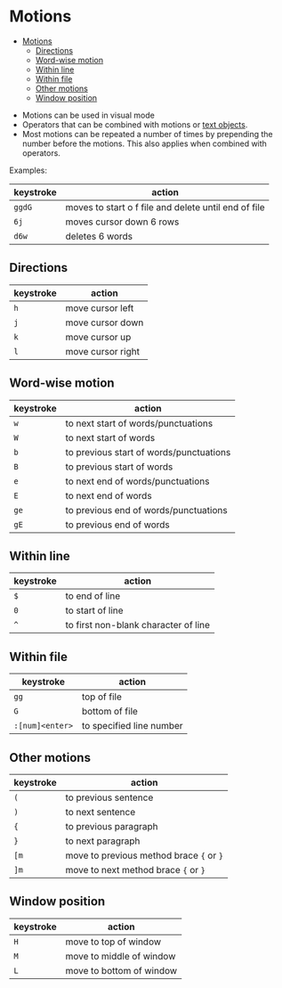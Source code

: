 <!-- markdownlint-disable MD013 -->

# Motions

<!-- prettier-ignore-start -->

<!--toc:start-->
- [Motions](#motions)
  - [Directions](#directions)
  - [Word-wise motion](#word-wise-motion)
  - [Within line](#within-line)
  - [Within file](#within-file)
  - [Other motions](#other-motions)
  - [Window position](#window-position)
<!--toc:end-->

<!-- prettier-ignore-end -->

- Motions can be used in visual mode
- Operators that can be combined with motions or [text objects](text-objects.md).
- Most motions can be repeated a number of times by prepending the number before the motions. This also applies when combined with operators.

Examples:

| keystroke | action                                               |
| --------- | ---------------------------------------------------- |
| `ggdG`    | moves to start o f file and delete until end of file |
| `6j`      | moves cursor down 6 rows                             |
| `d6w`     | deletes 6 words                                      |

## Directions

| keystroke | action            |
| --------- | ----------------- |
| `h`       | move cursor left  |
| `j`       | move cursor down  |
| `k`       | move cursor up    |
| `l`       | move cursor right |

## Word-wise motion

| keystroke | action                                  |
| --------- | --------------------------------------- |
| `w`       | to next start of words/punctuations     |
| `W`       | to next start of words                  |
| `b`       | to previous start of words/punctuations |
| `B`       | to previous start of words              |
| `e`       | to next end of words/punctuations       |
| `E`       | to next end of words                    |
| `ge`      | to previous end of words/punctuations   |
| `gE`      | to previous end of words                |

## Within line

| keystroke | action                               |
| --------- | ------------------------------------ |
| `$`       | to end of line                       |
| `0`       | to start of line                     |
| `^`       | to first non-blank character of line |

## Within file

| keystroke       | action                   |
| --------------- | ------------------------ |
| `gg`            | top of file              |
| `G`             | bottom of file           |
| `:[num]<enter>` | to specified line number |

## Other motions

| keystroke | action                                   |
| --------- | ---------------------------------------- |
| `(`       | to previous sentence                     |
| `)`       | to next sentence                         |
| `{`       | to previous paragraph                    |
| `}`       | to next paragraph                        |
| `[m`      | move to previous method brace `{` or `}` |
| `]m`      | move to next method brace `{` or `}`     |

## Window position

| keystroke | action                   |
| --------- | ------------------------ |
| `H`       | move to top of window    |
| `M`       | move to middle of window |
| `L`       | move to bottom of window |
